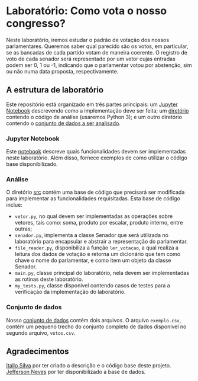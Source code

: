 # Laboratório: Como vota o nosso congresso?

Neste laboratório, iremos estudar o padrão de votação dos nossos parlamentares. Queremos saber qual parecido são os votos, em particular, se as bancadas de cada partido votam de maneira coerente. O registro de voto de cada senador será representado por um vetor cujas entradas podem ser 0, 1 ou -1, indicando que o parlamentar votou por abstenção, sim ou não numa data proposta, respectivamente.

## A estrutura de laboratório

Este repositório está organizado em três partes principais: um [Jupyter Notebook](descricao.ipynb) descrevendo como a implementação deve ser feita; um [diretório](src) contendo o código de análise (usaremos Python 3); e um outro diretório contendo o [conjunto de dados a ser analisado](src).

### Jupyter Notebook

Este [notebook](descricao.ipynb) descreve quais funcionalidades devem ser implementadas neste laboratório. Além disso, fornece exemplos de como utilizar o código base disponibilizado.

### Análise

O diretório [src](src) contém uma base de código que precisará ser modificada para implementar as funcionalidades requisitadas. Esta base de código inclue:
 - ```vetor.py```, no qual devem ser implementadas as operações sobre vetores, tais como: soma, produto por escalar, produto interno, entre outras;
 - ```senador.py```, implementa a classe Senador que será utilizada no laboratório para encapsular e abstrair a representação do parlamentar.
 - ```file_reader.py```, disponibiliza a função ```ler_votacao```, a qual realiza a leitura dos dados de votação e retorna um dicionário que tem como chave o nome do parlamentar, e como item um objeto da classe Senador.
 - ```main.py```, classe principal do laboratório, nela devem ser implementadas as rotinas deste laboratório.
 - ```my_tests.py```, classe disponível contendo casos de testes para a verificação da implementação do laboratório.

### Conjunto de dados

Nosso [conjunto de dados](data) contém dois arquivos. O arquivo ```exemplo.csv```, contém um pequeno trecho do conjunto completo de dados disponível no segundo arquivo, ```votos.csv```.

## Agradecimentos

[Itallo Silva](https://github.com/issilva5) por ter criado a descrição e o código base deste projeto.
[Jefferson Neves](https://github.com/jeffersonrpn) por ter disponibilizado a base de dados.


